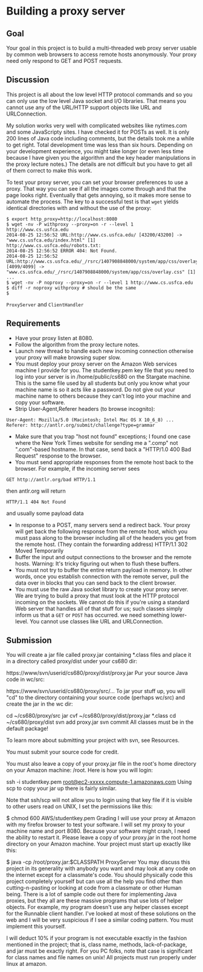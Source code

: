 Building a proxy server
=======

## Goal

Your goal in this project is to build a multi-threaded web proxy server usable by common web browsers to access remote hosts anonymously.  Your proxy need only respond to GET and POST requests.  

## Discussion

This project is all about the low level HTTP protocol commands and so you can only use the low level Java socket and I/O libraries. That means you cannot use any of the URL/HTTP support objects like URL and URLConnection.

My solution works very well with complicated websites like nytimes.com and some JavaScripty sites. I have checked it for POSTs as well. It is only 200 lines of Java code including comments, but the details took me a while to get right. Total development time was less than six hours. Depending on your development experience, you might take longer (or even less time because I have given you the algorithm and the key header manipulations in the proxy lecture notes.)  The details are not difficult but you have to get all of them correct to make this work.

To test your proxy server, you can set your browser preferences to use a proxy. That way you can see if all the images come through and that the page looks right. Eventually that gets annoying, so it makes more sense to automate the process. The key to a successful test is that ``wget`` yields identical directories with and without the use of the proxy:

```
$ export http_proxy=http://localhost:8080
$ wget -nv -P withproxy --proxy=on -r --level 1 http://www.cs.usfca.edu
2014-08-25 12:56:52 URL:http://www.cs.usfca.edu/ [43200/43200] -> "www.cs.usfca.edu/index.html" [1]
http://www.cs.usfca.edu/robots.txt:
2014-08-25 12:56:52 ERROR 404: Not Found.
2014-08-25 12:56:52 URL:http://www.cs.usfca.edu/_/rsrc/1407908848000/system/app/css/overlay.css [4099/4099] -> "www.cs.usfca.edu/_/rsrc/1407908848000/system/app/css/overlay.css" [1]
...
$ wget -nv -P noproxy --proxy=on -r --level 1 http://www.cs.usfca.edu
$ diff -r noproxy withproxy # should be the same
$
```

``ProxyServer`` and ``ClientHandler``

## Requirements

* Have your proxy listen at 8080.
* Follow the algorithm from the proxy lecture notes.
* Launch new thread to handle each new incoming connection otherwise your proxy will make browsing super slow.
* You must deploy your proxy server on the Amazon Web services machine I provide for you.  The studentkey.pem key file that you need to log into your server is in /home/public/cs680 on the Stargate machine. This is the same file used by all students but only you know what your machine name is so it acts like a password. Do not give out your machine name to others because they can't log into your machine and copy your software.
* Strip User-Agent,Referer headers (to browse incognito):
```
User-Agent: Mozilla/5.0 (Macintosh; Intel Mac OS X 10_6_8) ...
Referer: http://antlr.org/submit/challenge?type=grammar 
```
* Make sure that you trap "host not found" exceptions; I found one case where the New York Times website for sending me a ".comp" not ".com"-based hostname. In that case, send back a "HTTP/1.0 400 Bad Request" response to the browser.
* You must send appropriate responses from the remote host back to the browser. For example, if the incoming server sees
```
GET http://antlr.org/bad HTTP/1.1
```
then antlr.org will return
```
HTTP/1.1 404 Not Found
```
and usually some payload data
* In response to a POST, many servers send a redirect back. Your proxy will get back the following response from the remote host, which you must pass along to the browser including all of the headers you get from the remote host. (They contain the forwarding address)
HTTP/1.1 302 Moved Temporarily
* Buffer the input and output connections to the browser and the remote hosts.  Warning: It's tricky figuring out when to flush these buffers.
* You must not try to buffer the entire return payload in memory. In other words, once you establish connection with the remote server, pull the data over in blocks that you can send back to the client browser.
* You must use the raw Java socket library to create your proxy server. We are trying to build a proxy that must look at the HTTP protocol incoming on the sockets. We cannot do this if you're using a standard Web server that handles all of that stuff for us; such classes simply inform us that a ``GET`` or ``POST`` has occurred. we need something lower-level. You cannot use classes like URL and URLConnection.

## Submission

You will create a jar file called proxy.jar containing *.class files and place it in a directory called proxy/dist under your cs680 dir:

https://www/svn/userid/cs680/proxy/dist/proxy.jar
Pur your source Java code in wc/src:

https://www/svn/userid/cs680/proxy/src/...
To jar your stuff up, you will "cd" to the directory containing your source code (perhaps wc/src) and create the jar in the wc dir:

cd ~/cs680/proxy/src
jar cvf ~/cs680/proxy/dist/proxy.jar *.class
cd ~/cs680/proxy/dist
svn add proxy.jar
svn commit
All classes must be in the default package!

To learn more about submitting your project with svn, see Resources.

You must submit your source code for credit.

You must also leave a copy of your proxy.jar file in the root's home directory on your Amazon machine: /root. Here is how you will login:

ssh -i studentkey.pem root@ec2-xxxxx.compute-1.amazonaws.com
Using scp to copy your jar up there is fairly similar. 

Note that ssh/scp will not allow you to login using that key file if it is visible to other users read on UNIX, I set the permissions like this:

$ chmod 600 AWS/studentkey.pem
Grading
I will use your proxy at Amazon with my firefox browser to test your software. I will set my proxy to your machine name and port 8080. Because your software might crash, I need the ability to restart it. Please leave a copy of your proxy.jar in the root home directory on your Amazon machine.  Your project must start up exactly like this:

$ java -cp /root/proxy.jar:$CLASSPATH ProxyServer
You may discuss this project in its generality with anybody you want and may look at any code on the internet except for a classmate's code. You should physically code this project completely yourself but can use all the help you find other than cutting-n-pasting or looking at code from a classmate or other Human being. There is a lot of sample code out there for implementing Java proxies, but they all are these massive programs that use lots of helper objects. For example, my program doesn't use any helper classes except for the Runnable client handler.  I've looked at most of these solutions on the web and I will be very suspicious if I see a similar coding pattern. You must implement this yourself.

I will deduct 10% if your program is not executable exactly in the fashion mentioned in the project; that is, class name, methods, lack-of-package, and jar must be exactly right. For you PC folks, note that case is significant for class names and file names on unix! All projects must run properly under linux at amazon.
